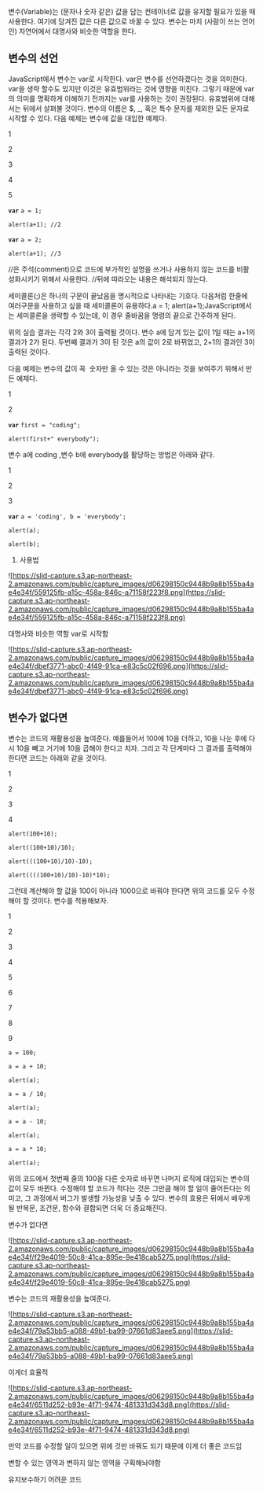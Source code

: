 변수(Variable)는 (문자나 숫자 같은) 값을 담는 컨테이너로 값을 유지할 필요가 있을 때 사용한다. 여기에 담겨진 값은 다른 값으로 바꿀 수 있다. 변수는 마치 (사람이 쓰는 언어인) 자연어에서 대명사와 비슷한 역할을 한다.

## **변수의 선언**

JavaScript에서 변수는 var로 시작한다. var은 변수를 선언하겠다는 것을 의미한다. var을 생략 할수도 있지만 이것은 유효범위라는 것에 영향을 미친다. 그렇기 때문에 var의 의미를 명확하게 이해하기 전까지는 var를 사용하는 것이 권장된다. 유효범위에 대해서는 뒤에서 살펴볼 것이다. 변수의 이름은 $, \_, 혹은 특수 문자를 제외한 모든 문자로 시작할 수 있다. 다음 예제는 변수에 값을 대입한 예제다.

1

2

3

4

5

**`var`** `a = 1;`

`alert(a+1); //2`

**`var`** `a = 2;`

`alert(a+1); //3`

//은 주석(comment)으로 코드에 부가적인 설명을 쓰거나 사용하지 않는 코드를 비활성화시키기 위해서 사용한다. //뒤에 따라오는 내용은 해석되지 않는다.

세미콜론(;)은 하나의 구문이 끝났음을 명시적으로 나타내는 기호다. 다음처럼 한줄에 여러구문을 사용하고 싶을 때 세미콜론이 유용하다.a = 1; alert(a+1);JavaScript에서는 세미콜론을 생략할 수 있는데, 이 경우 줄바꿈을 명령의 끝으로 간주하게 된다.

위의 실습 결과는 각각 2와 3이 출력될 것이다. 변수 a에 담겨 있는 값이 1일 때는 a+1의 결과가 2가 된다. 두번째 결과가 3이 된 것은 a의 값이 2로 바뀌었고, 2+1의 결과인 3이 출력된 것이다.

다음 예제는 변수의 값이 꼭  숫자만 올 수 있는 것은 아니라는 것을 보여주기 위해서 만든 예제다.

1

2

**`var`** `first = "coding";`

`alert(first+" everybody");`

변수 a에 coding ,변수 b에 everybody를 활당하는 방법은 아래와 같다.

1

2

3

**`var`** `a = 'coding', b = 'everybody';`

`alert(a);`

`alert(b);`

1. 사용법

![https://slid-capture.s3.ap-northeast-2.amazonaws.com/public/capture_images/d06298150c9448b9a8b155ba4ae4e34f/559125fb-a15c-458a-846c-a71158f223f8.png](https://slid-capture.s3.ap-northeast-2.amazonaws.com/public/capture_images/d06298150c9448b9a8b155ba4ae4e34f/559125fb-a15c-458a-846c-a71158f223f8.png)

대명사와 비슷한 역할 var로 시작함

![https://slid-capture.s3.ap-northeast-2.amazonaws.com/public/capture_images/d06298150c9448b9a8b155ba4ae4e34f/dbef3771-abc0-4f49-91ca-e83c5c02f696.png](https://slid-capture.s3.ap-northeast-2.amazonaws.com/public/capture_images/d06298150c9448b9a8b155ba4ae4e34f/dbef3771-abc0-4f49-91ca-e83c5c02f696.png)

## 변수가 없다면

변수는 코드의 재활용성을 높여준다. 예를들어서 100에 10을 더하고, 10을 나눈 후에 다시 10을 빼고 거기에 10을 곱해야 한다고 치자. 그리고 각 단계마다 그 결과를 출력해야 한다면 코드는 아래와 같을 것이다.

1

2

3

4

`alert(100+10);`

`alert((100+10)/10);`

`alert(((100+10)/10)-10);`

`alert((((100+10)/10)-10)*10);`

그런데 계산해야 할 값을 100이 아니라 1000으로 바꿔야 한다면 위의 코드를 모두 수정해야 할 것이다. 변수를 적용해보자.

1

2

3

4

5

6

7

8

9

`a = 100;`

`a = a + 10;`

`alert(a);`

`a = a / 10;`

`alert(a);`

`a = a - 10;`

`alert(a);`

`a = a * 10;`

`alert(a);`

위의 코드에서 첫번째 줄의 100을 다른 숫자로 바꾸면 나머지 로직에 대입되는 변수의 값이 모두 바뀐다. 수정해야 할 코드가 적다는 것은 그만큼 해야 할 일이 줄어든다는 의미고, 그 과정에서 버그가 발생할 가능성을 낮출 수 있다. 변수의 효용은 뒤에서 배우게 될 반복문, 조건문, 함수와 결합되면 더욱 더 중요해진다.

변수가 없다면

![https://slid-capture.s3.ap-northeast-2.amazonaws.com/public/capture_images/d06298150c9448b9a8b155ba4ae4e34f/f29e4019-50c8-41ca-895e-9e418cab5275.png](https://slid-capture.s3.ap-northeast-2.amazonaws.com/public/capture_images/d06298150c9448b9a8b155ba4ae4e34f/f29e4019-50c8-41ca-895e-9e418cab5275.png)

변수는 코드의 재활용성을 높여준다.

![https://slid-capture.s3.ap-northeast-2.amazonaws.com/public/capture_images/d06298150c9448b9a8b155ba4ae4e34f/79a53bb5-a088-49b1-ba99-07661d83aee5.png](https://slid-capture.s3.ap-northeast-2.amazonaws.com/public/capture_images/d06298150c9448b9a8b155ba4ae4e34f/79a53bb5-a088-49b1-ba99-07661d83aee5.png)

이게더 효율적

![https://slid-capture.s3.ap-northeast-2.amazonaws.com/public/capture_images/d06298150c9448b9a8b155ba4ae4e34f/6511d252-b93e-4f71-9474-481331d343d8.png](https://slid-capture.s3.ap-northeast-2.amazonaws.com/public/capture_images/d06298150c9448b9a8b155ba4ae4e34f/6511d252-b93e-4f71-9474-481331d343d8.png)

만약 코드를 수정할 일이 있으면 위에 것만 바꿔도 되기 때문에 이게 더 좋은 코드임

변할 수 있는 영역과 변하지 않는 영역을 구획해놔야함

유지보수하기 어려운 코드
